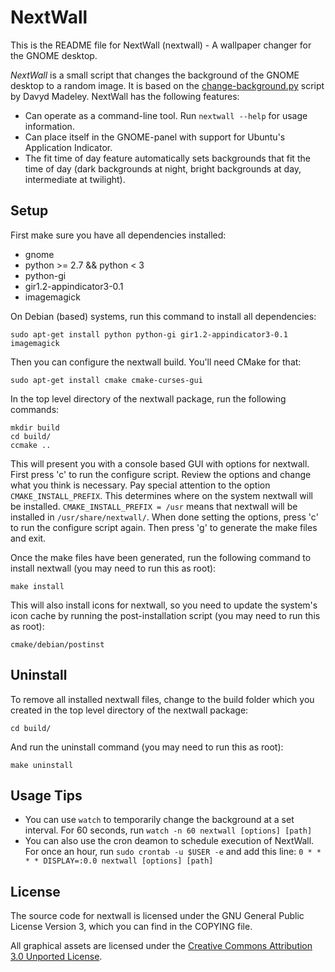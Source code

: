 # NextWall

This is the README file for NextWall (nextwall) - A wallpaper changer for the
GNOME desktop.

*NextWall* is a small script that changes the background of the GNOME desktop
to a random image. It is based on the [change-background.py](http://oracle.bridgewayconsulting.com.au/~danni/misc/change-background-py.html)
script by Davyd Madeley. NextWall has the following features:

* Can operate as a command-line tool. Run <code>nextwall --help</code> for
  usage information.
* Can place itself in the GNOME-panel with support for Ubuntu's Application
  Indicator.
* The fit time of day feature automatically sets backgrounds that fit the time
  of day (dark backgrounds at night, bright backgrounds at day, intermediate at
  twilight).

## Setup

First make sure you have all dependencies installed:

* gnome
* python >= 2.7 && python < 3
* python-gi
* gir1.2-appindicator3-0.1
* imagemagick

On Debian (based) systems, run this command to install all dependencies:

    sudo apt-get install python python-gi gir1.2-appindicator3-0.1 imagemagick

Then you can configure the nextwall build. You'll need CMake for that:

    sudo apt-get install cmake cmake-curses-gui

In the top level directory of the nextwall package, run the following commands:

    mkdir build
    cd build/
    ccmake ..

This will present you with a console based GUI with options for nextwall.
First press 'c' to run the configure script. Review the options and change what
you think is necessary. Pay special attention to the option `CMAKE_INSTALL_PREFIX`.
This determines where on the system nextwall will be installed.
`CMAKE_INSTALL_PREFIX = /usr` means that nextwall will be installed in
`/usr/share/nextwall/`. When done setting the options, press 'c' to run the
configure script again. Then press 'g' to generate the make files and exit.

Once the make files have been generated, run the following command to install
nextwall (you may need to run this as root):

    make install

This will also install icons for nextwall, so you need to update the system's
icon cache by running the post-installation script (you may need to run this as
root):

    cmake/debian/postinst


## Uninstall

To remove all installed nextwall files, change to the build folder which you
created in the top level directory of the nextwall package:

    cd build/

And run the uninstall command (you may need to run this as root):

    make uninstall


## Usage Tips
* You can use `watch` to temporarily change the background at a set interval.
  For 60 seconds, run `watch -n 60 nextwall [options] [path]`
* You can also use the cron deamon to schedule execution of NextWall. For once
  an hour, run `sudo crontab -u $USER -e` and add this line:
  ``0 * * * * DISPLAY=:0.0 nextwall [options] [path]``


## License

The source code for nextwall is licensed under the GNU General Public License
Version 3, which you can find in the COPYING file.

All graphical assets are licensed under the
[Creative Commons Attribution 3.0 Unported License](http://creativecommons.org/licenses/by/3.0/).
